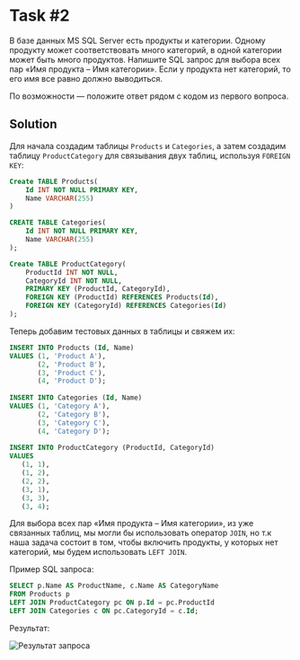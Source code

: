 ﻿# Task #2

В базе данных MS SQL Server есть продукты и категории. Одному продукту может соответствовать много категорий, в одной категории может быть много продуктов. Напишите SQL запрос для выбора всех пар «Имя продукта – Имя категории». Если у продукта нет категорий, то его имя все равно должно выводиться.

По возможности — положите ответ рядом с кодом из первого вопроса.

## Solution

Для начала создадим таблицы `Products` и `Categories`,
а затем создадим таблицу `ProductCategory` для связывания двух таблиц, используя `FOREIGN KEY`:

```sql
Create TABLE Products(
    Id INT NOT NULL PRIMARY KEY,
    Name VARCHAR(255)
)

CREATE TABLE Categories(
    Id INT NOT NULL PRIMARY KEY,
    Name VARCHAR(255)
);

Create TABLE ProductCategory(
    ProductId INT NOT NULL,
    CategoryId INT NOT NULL,
    PRIMARY KEY (ProductId, CategoryId),
    FOREIGN KEY (ProductId) REFERENCES Products(Id),
    FOREIGN KEY (CategoryId) REFERENCES Categories(Id)
);
```

Теперь добавим тестовых данных в таблицы и свяжем их:

```sql
INSERT INTO Products (Id, Name) 
VALUES (1, 'Product A'),
       (2, 'Product B'),
       (3, 'Product C'),
       (4, 'Product D');
       
INSERT INTO Categories (Id, Name)
VALUES (1, 'Category A'),
       (2, 'Category B'),
       (3, 'Category C'),
       (4, 'Category D');
       
INSERT INTO ProductCategory (ProductId, CategoryId)
VALUES
   (1, 1),
   (1, 2),
   (2, 2),
   (3, 1),
   (3, 3),
   (3, 4);
```

Для выбора всех пар «Имя продукта – Имя категории», из уже связанных таблиц, мы могли бы использовать оператор `JOIN`,
но т.к наша задача состоит в том, чтобы включить продукты, у которых нет категорий, мы будем использовать `LEFT JOIN`.

Пример SQL запроса:

```sql 
SELECT p.Name AS ProductName, c.Name AS CategoryName
FROM Products p
LEFT JOIN ProductCategory pc ON p.Id = pc.ProductId
LEFT JOIN Categories c ON pc.CategoryId = c.Id;
```

Результат:

![Результат запроса](https://cdn.discordapp.com/attachments/1041375335150788639/1086888810132021379/image.png)